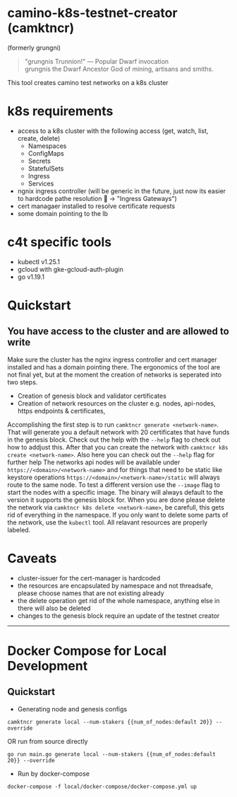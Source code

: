 # camino-k8s-testnet-creator (camktncr) 
(formerly grungni) 
> "grungnis Trunnion!" — Popular Dwarf invocation <br>
> grungnis the Dwarf Ancestor God of mining, artisans and smiths.

This tool creates camino test networks on a k8s cluster

# k8s requirements
- access to a k8s cluster with the following access (get, watch, list, create, delete)
    - Namespaces
    - ConfigMaps
    - Secrets
    - StatefulSets
    - Ingress
    - Services
- ngnix ingress controller (will be generic in the future, just now its easier to hardcode pathe resolution :eyes: -> "Ingress Gateways")
- cert managaer installed to resolve certificate requests
- some domain pointing to the lb

# c4t specific tools
- kubectl v1.25.1
- gcloud with gke-gcloud-auth-plugin
- go v1.19.1

# Quickstart
## You have access to the cluster and are allowed to write
Make sure the cluster has the nginx ingress controller and cert manager installed and has a domain pointing there.
The ergonomics of the tool are not final yet, but at the moment the creation of networks is seperated into two steps.
- Creation of genesis block and validator certificates
- Creation of network resources on the cluster e.g. nodes, api-nodes, https endpoints & certificates,

Accomplishing the first step is to run `camktncr generate <network-name>`. That will generate you a default network with 20 certificates that have funds in the genesis block. Check out the help with the `--help` flag to check out how to addjust this.
After that you can create the network with `camktncr k8s create <network-name>`. Also here you can check out the `--help` flag for further help
The networks api nodes will be available under `https://<domain>/<network-name>` and for things that need to be static like keystore operations `https://<domain>/<network-name>/static` will always route to the same node. To test a different version use the `--image` flag to start the nodes with a specific image. The binary will always default to the version it supports the genesis block for. 
When you are done please delete the network via `camktncr k8s delete <network-name>`, be carefull, this gets rid of everything in the namespace. If you only want to delete some parts of the network, use the `kubectl` tool. All relavant resources are properly labeled.

# Caveats
- cluster-issuer for the cert-manager is hardcoded
- the resources are encapsulated by namespace and not threadsafe, please choose names that are not existing already
- the delete operation get rid of the whole namespace, anything else in there will also be deleted
- changes to the genesis block require an update of the testnet creator

---
# Docker Compose for Local Development
## Quickstart
- Generating node and genesis configs
```shell
camktncr generate local --num-stakers {{num_of_nodes:default 20}} --override
```
OR run from source directly
```shell
go run main.go generate local --num-stakers {{num_of_nodes:default 20}} --override
```
- Run by docker-compose
```shell
docker-compose -f local/docker-compose/docker-compose.yml up
```